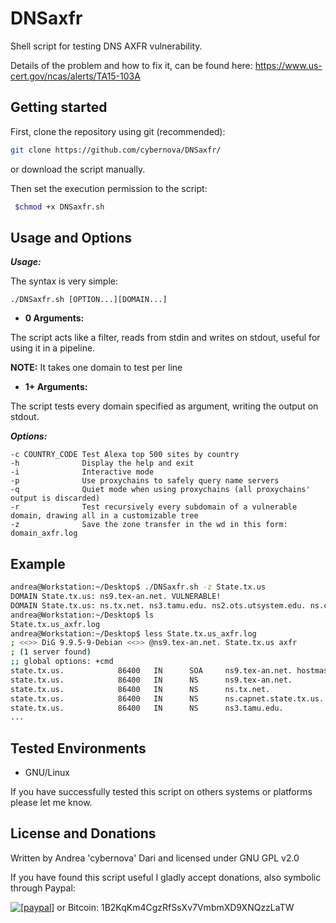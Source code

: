 DNSaxfr
====

Shell script for testing DNS AXFR vulnerability.

Details of the problem and how to fix it, can be found here: https://www.us-cert.gov/ncas/alerts/TA15-103A

## Getting started

First, clone the repository using git (recommended):

```bash
git clone https://github.com/cybernova/DNSaxfr/
```
or download the script manually.

Then set the execution permission to the script:

```bash
 $chmod +x DNSaxfr.sh
```

Usage and Options
-----------------

***Usage:***

The syntax is very simple:

```
./DNSaxfr.sh [OPTION...][DOMAIN...]

```

* **0 Arguments:**

The script acts like a filter, reads from stdin and writes on stdout, useful for using it in a pipeline.

**NOTE:** It takes one domain to test per line

* **1+ Arguments:**

The script tests every domain specified as argument, writing the output on stdout.

***Options:***

```
-c COUNTRY_CODE Test Alexa top 500 sites by country
-h              Display the help and exit
-i              Interactive mode
-p              Use proxychains to safely query name servers
-q              Quiet mode when using proxychains (all proxychains' output is discarded)				     
-r              Test recursively every subdomain of a vulnerable domain, drawing all in a customizable tree
-z              Save the zone transfer in the wd in this form: domain_axfr.log

```

## Example

```bash
andrea@Workstation:~/Desktop$ ./DNSaxfr.sh -z State.tx.us
DOMAIN State.tx.us: ns9.tex-an.net. VULNERABLE!
DOMAIN State.tx.us: ns.tx.net. ns3.tamu.edu. ns2.ots.utsystem.edu. ns.capnet.State.tx.us. tybalt.caltech.edu. NOT VULNERABLE!
andrea@Workstation:~/Desktop$ ls
State.tx.us_axfr.log
andrea@Workstation:~/Desktop$ less State.tx.us_axfr.log
; <<>> DiG 9.9.5-9-Debian <<>> @ns9.tex-an.net. State.tx.us axfr
; (1 server found)
;; global options: +cmd
state.tx.us.            86400   IN      SOA     ns9.tex-an.net. hostmaster.capnet.state.tx.us. 2015060902 7200 3600 3456000 900
state.tx.us.            86400   IN      NS      ns9.tex-an.net.
state.tx.us.            86400   IN      NS      ns.tx.net.
state.tx.us.            86400   IN      NS      ns.capnet.state.tx.us.
state.tx.us.            86400   IN      NS      ns3.tamu.edu.
...
```

## Tested Environments

* GNU/Linux

If you have successfully tested this script on others systems or platforms please let me know.

License and Donations
-------

Written by Andrea 'cybernova' Dari and licensed under GNU GPL v2.0

If you have found this script useful I gladly accept donations, also symbolic through Paypal:

<a href="https://www.paypal.com/cgi-bin/webscr?cmd=_donations&business=andreadari91%40gmail%2ecom&lc=IT&item_name=Andrea%20Dari%20IT%20independent%20researcher&currency_code=EUR&bn=PP%2dDonationsBF%3abtn_donateCC_LG%2egif%3aNonHostedGuest"><img src="https://www.paypalobjects.com/en_US/i/btn/btn_donate_LG.gif" alt="[paypal]" /></a> or Bitcoin: 1B2KqKm4CgzRfSsXv7VmbmXD9XNQzzLaTW
